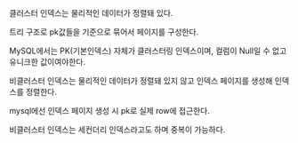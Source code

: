 클러스터 인덱스는 물리적인 데이터가 정렬돼 있다.

트리 구조로 pk값들을 기준으로 묶어서 페이지를 구성한다.

MySQL에서는 PK(기본인덱스) 자체가 클러스터링 인덱스이며, 컬럼이 Null일 수 없고 유니크한 값이여야한다.

비클러스터 인덱스는 물리적인 데이터가 정렬돼 있지 않고 인덱스 페이지를 생성해 인덱스를 정렬한다.

mysql에선 인덱스 페이지 생성 시 pk로 실제 row에 접근한다.

비클러스터 인덱스는 세컨더리 인덱스라고도 하며 중복이 가능하다.